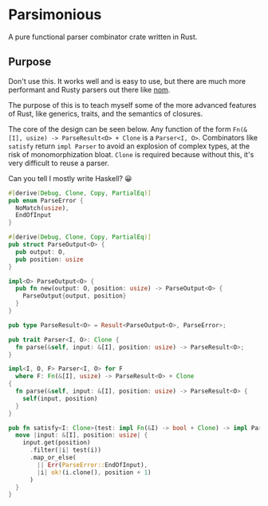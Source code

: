 # Parsimonious

A pure functional parser combinator crate written in Rust.

## Purpose

Don't use this. It works well and is easy to use, but there are much more performant and Rusty parsers out there like [nom](https://docs.rs/nom/latest/nom/).

The purpose of this is to teach myself some of the more advanced features of Rust, like generics, traits, and the semantics of closures.

The core of the design can be seen below. Any function of the form `Fn(&[I], usize) -> ParseResult<O> + Clone` is a `Parser<I, O>`. Combinators like `satisfy` return `impl Parser` to avoid an explosion of complex types, at the risk of monomorphization bloat. `Clone` is required because without this, it's very difficult to reuse a parser.

Can you tell I mostly write Haskell? 😀

```rust
#[derive(Debug, Clone, Copy, PartialEq)]
pub enum ParseError {
  NoMatch(usize),
  EndOfInput
}

#[derive(Debug, Clone, Copy, PartialEq)]
pub struct ParseOutput<O> {
  pub output: O,
  pub position: usize
}

impl<O> ParseOutput<O> {
  pub fn new(output: O, position: usize) -> ParseOutput<O> {
    ParseOutput{output, position}
  }
}

pub type ParseResult<O> = Result<ParseOutput<O>, ParseError>;

pub trait Parser<I, O>: Clone {
  fn parse(&self, input: &[I], position: usize) -> ParseResult<O>;
}

impl<I, O, F> Parser<I, O> for F
  where F: Fn(&[I], usize) -> ParseResult<O> + Clone
{
  fn parse(&self, input: &[I], position: usize) -> ParseResult<O> {
    self(input, position) 
  }
}

pub fn satisfy<I: Clone>(test: impl Fn(&I) -> bool + Clone) -> impl Parser<I, I> {
  move |input: &[I], position: usize| {
    input.get(position)
      .filter(|i| test(i))
      .map_or_else(
        || Err(ParseError::EndOfInput),
        |i| ok!(i.clone(), position + 1)
      )
  }
}
```
